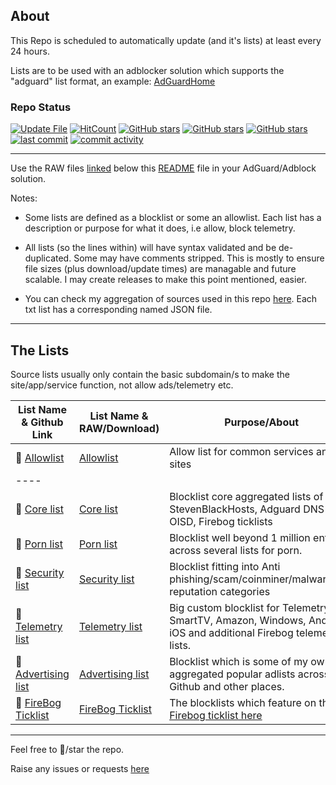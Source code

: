 ## About

This Repo is scheduled to automatically update (and it's lists) at least every 24 hours.

Lists are to be used with an adblocker solution which supports the "adguard" list format, an example: [AdGuardHome](https://github.com/AdguardTeam/AdGuardHome)


### Repo Status

[![Update File](https://github.com/SystemJargon/filters/actions/workflows/main.yml/badge.svg)](https://github.com/SystemJargon/filters/actions/workflows/main.yml) [![HitCount](https://hits.dwyl.com/systemjargon/filters.svg?style=flat&show=unique)](http://hits.dwyl.com/systemjargon/filters) [![GitHub stars](https://img.shields.io/github/stars/systemjargon/filters)](https://github.com/systemjargon/filters/stargazers) [![GitHub stars](https://img.shields.io/github/forks/systemjargon/filters)](https://github.com/systemjargon/filters/stargazers) [![GitHub stars](https://img.shields.io/github/issues/systemjargon/filters)](https://github.com/systemjargon/filters/stargazers) [![last commit](https://img.shields.io/github/last-commit/SystemJargon/filters.svg)](https://github.com/SystemJargon/filters/commits/master) [![commit activity](https://img.shields.io/github/commit-activity/y/SystemJargon/filters.svg)](https://github.com/SystemJargon/filters/commits/master)

----


Use the RAW files [linked](#the-lists) below this [README](https://github.com/SystemJargon/filters/README.md) file in your AdGuard/Adblock solution. 

Notes:

* Some lists are defined as a blocklist or some an allowlist. Each list has a description or purpose for what it does, i.e allow, block telemetry.

* All lists (so the lines within) will have syntax validated and be de-duplicated. Some may have comments stripped. This is mostly to ensure file sizes (plus download/update times) are managable and future scalable. I may create releases to make this point mentioned, easier.

* You can check my aggregation of sources used in this repo [here](https://github.com/SystemJargon/filters/tree/main/source). Each txt list has a corresponding named JSON file.

<!-- The aggregation of some lists are from my [blocklists](https://github.com/systemjargon/blocklists) or [allowlists](https://github.com/systemjargon/allowlists) repositories. -->


----

## The Lists

Source lists usually only contain the basic subdomain/s to make the site/app/service function, not allow ads/telemetry etc.

| List Name & Github Link | List Name & RAW/Download) | Purpose/About |
| ---- | ---- | ---- |
| 📄   [Allowlist](allowlist.txt) | [Allowlist](https://raw.githubusercontent.com/SystemJargon/filters/main/allowlist.txt) | Allow list for common services and sites | 
| ---- |
| 🚫   [Core list](core.txt) | [Core list](https://raw.githubusercontent.com/systemjargon/filters/main/core.txt) | Blocklist core aggregated lists of StevenBlackHosts, Adguard DNS Filter, OISD, Firebog ticklists |
| 🚫   [Porn list](porn.txt) | [Porn list](https://raw.githubusercontent.com//systemjargon/filters/main/porn.txt) | Blocklist well beyond 1 million entries across several lists for porn. |
| 🚫   [Security list](security.txt) | [Security list](https://raw.githubusercontent.com/systemjargon/filters/main/security.txt) | Blocklist fitting into Anti phishing/scam/coinminer/malware/bad reputation categories|
| 🚫   [Telemetry list](telemetry.txt) | [Telemetry list](https://raw.githubusercontent.com/systemjargon/filters/main/telemetry.txt) | Big custom blocklist for Telemetry via SmartTV, Amazon, Windows, Android, iOS and additional Firebog telemetry lists. |
| 🚫   [Advertising list](ads.txt) | [Advertising list](https://raw.githubusercontent.com/systemjargon/filters/main/ads.txt) | Blocklist which is some of my own and aggregated popular adlists across Github and other places.|
| 🚫   [FireBog Ticklist](firebog-ticklist.txt) | [FireBog Ticklist](https://raw.githubusercontent.com/systemjargon/filters/main/firebog-ticklist.txt) | The blocklists which feature on the [Firebog ticklist here](https://v.firebog.net/hosts/lists.php?type=tick)
----


Feel free to 🌟/star the repo.

Raise any issues or requests [here](https://github.com/SystemJargon/filters/issues/new/choose) 
